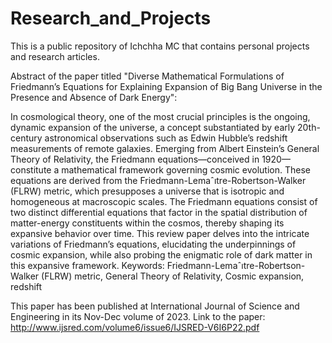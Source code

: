 # Research_and_Projects
This is a public repository of Ichchha MC that contains personal projects and research articles.

Abstract of the paper titled "Diverse Mathematical Formulations of Friedmann’s Equations for Explaining Expansion
of Big Bang Universe in the Presence and Absence of Dark Energy":

In cosmological theory, one of the most crucial principles is the ongoing, dynamic expansion of the universe, a concept substantiated
by early 20th-century astronomical observations such as Edwin Hubble’s redshift measurements of remote galaxies. Emerging
from Albert Einstein’s General Theory of Relativity, the Friedmann equations—conceived in 1920—constitute a mathematical
framework governing cosmic evolution. These equations are derived from the Friedmann-Lemaˆıtre-Robertson-Walker (FLRW)
metric, which presupposes a universe that is isotropic and homogeneous at macroscopic scales. The Friedmann equations consist
of two distinct differential equations that factor in the spatial distribution of matter-energy constituents within the cosmos, thereby
shaping its expansive behavior over time. This review paper delves into the intricate variations of Friedmann’s equations, elucidating
the underpinnings of cosmic expansion, while also probing the enigmatic role of dark matter in this expansive framework.
Keywords: Friedmann-Lemaˆıtre-Robertson-Walker (FLRW) metric, General Theory of Relativity, Cosmic expansion, redshift


This paper has been published at International Journal of Science and Engineering in its Nov-Dec volume of 2023.
Link to the paper: http://www.ijsred.com/volume6/issue6/IJSRED-V6I6P22.pdf

